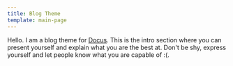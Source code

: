 ```yaml
---
title: Blog Theme
template: main-page
---
```


Hello. I am a blog theme for [Docus](https://docus.dev). This is the intro section where you can present yourself and explain what you are the best at. Don't be shy, express yourself and let people know what you are capable of :(.

